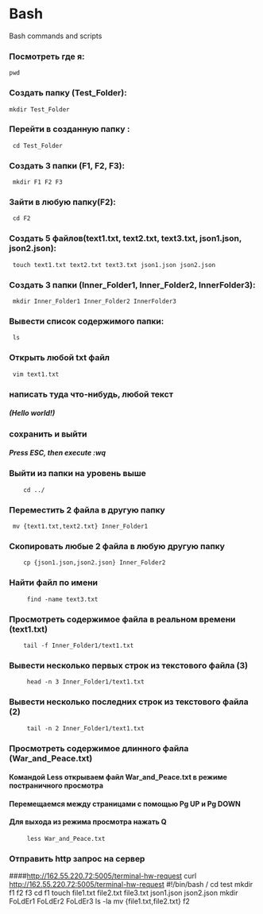 # Bash
Bash commands and scripts
### Посмотреть где я:
    pwd
### Создать папку (Test_Folder):
    mkdir Test_Folder
### Перейти в созданную папку :
     cd Test_Folder
### Создать 3 папки (F1, F2, F3):
     mkdir F1 F2 F3
### Зайти в любую папку(F2):
     cd F2
### Создать 5 файлов(text1.txt, text2.txt, text3.txt, json1.json, json2.json):
     touch text1.txt text2.txt text3.txt json1.json json2.json
### Создать 3 папки (Inner_Folder1, Inner_Folder2, InnerFolder3):
     mkdir Inner_Folder1 Inner_Folder2 InnerFolder3
### Вывести список содержимого папки:
     ls
### Открыть любой txt файл
     vim text1.txt
### написать туда что-нибудь, любой текст
##### (Hello world!)
### сохранить и выйти
##### Press ESC, then execute :wq
### Выйти из папки на уровень выше
        cd ../
### Переместить 2 файла в другую папку
     mv {text1.txt,text2.txt} Inner_Folder1
### Скопировать любые 2 файла в любую другую папку
        cp {json1.json,json2.json} Inner_Folder2
### Найти файл по имени
         find -name text3.txt
### Просмотреть содержимое файла в реальном времени (text1.txt)
        tail -f Inner_Folder1/text1.txt
### Вывести несколько первых строк из текстового файла (3)
         head -n 3 Inner_Folder1/text1.txt
### Вывести несколько последних строк из текстового файла (2)
         tail -n 2 Inner_Folder1/text1.txt
### Просмотреть содержимое длинного файла (War_and_Peace.txt)
#### Командой Less открываем файл War_and_Peace.txt в режиме постраничного просмотра
#### Перемещаемся между страницами с помощью Pg UP и Pg DOWN
#### Для выхода из режима просмотра нажать Q
         less War_and_Peace.txt
### Отправить http запрос на сервер
####http://162.55.220.72:5005/terminal-hw-request
         curl http://162.55.220.72:5005/terminal-hw-request
#!/bin/bash /
cd test
mkdir f1 f2 f3
cd f1
touch file1.txt file2.txt file3.txt json1.json json2.json
mkdir FoLdEr1 FoLdEr2 FoLdEr3
ls -la
mv {file1.txt,file2.txt} f2
